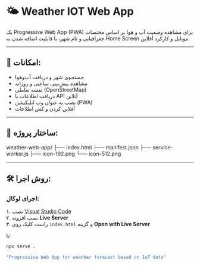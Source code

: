 # 🌤️ Weather IOT Web App

یک Progressive Web App (PWA) برای مشاهده وضعیت آب و هوا بر اساس مختصات جغرافیایی و نام شهر، با قابلیت اضافه شدن به Home Screen موبایل و کارکرد آفلاین.

---

## 📱 امکانات:
- جستجوی شهر و دریافت آب‌وهوا
- مشاهده پیش‌بینی ساعتی و روزانه
- نقشه تعاملی (OpenStreetMap)
- دریافت اطلاعات با API آنلاین
- نصب به عنوان وب اپلیکیشن (PWA)
- آفلاین کردن و کش اطلاعات

---

## 📂 ساختار پروژه:
weather-web-app/
├── index.html
├── manifest.json
├── service-worker.js
├── icon-192.png
└── icon-512.png

---

## 🛠️ روش اجرا:

### اجرای لوکال:
۱. نصب [Visual Studio Code](https://code.visualstudio.com/)  
۲. نصب افزونه **Live Server**  
۳. راست کلیک روی `index.html` و گزینه **Open with Live Server**

یا:

```bash
npx serve .

"Progressive Web App for weather forecast based on IoT data"
